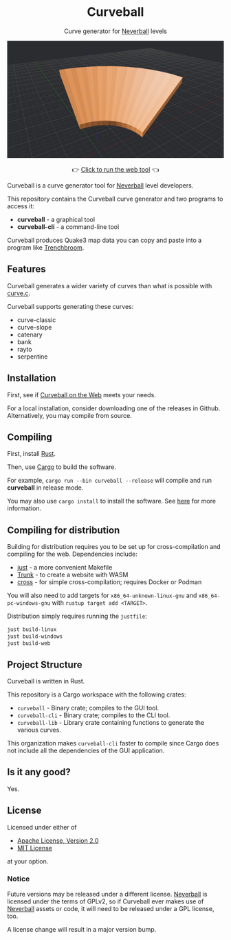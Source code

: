 <div align="center">

# Curveball

Curve generator for [Neverball] levels

![cuveball logo](resources/curveball.png)

👉 [Click to run the web tool][Curveball on the Web] 👈

</div>

Curveball is a curve generator tool for [Neverball] level developers.

This repository contains the Curveball curve generator and two programs to access it:

- **curveball** - a graphical tool
- **curveball-cli** - a command-line tool

Curveball produces Quake3 map data you can copy and paste into a program like [Trenchbroom].

## Features

Curveball generates a wider variety of curves than what is possible with [curve.c].

Curveball supports generating these curves:

- curve-classic
- curve-slope
- catenary
- bank
- rayto
- serpentine

## Installation

First, see if [Curveball on the Web] meets your needs.

For a local installation, consider downloading one of the releases in Github. Alternatively, you may
compile from source.

## Compiling

First, install [Rust](https://www.rust-lang.org/).

Then, use [Cargo](https://doc.rust-lang.org/cargo/) to build the software.

For example, `cargo run --bin curveball --release` will compile and run **curveball** in release mode.

You may also use `cargo install` to install the software. See [here](https://doc.rust-lang.org/cargo/commands/cargo-install.html) for more information.

## Compiling for distribution

Building for distribution requires you to be set up for cross-compilation and compiling for the web. Dependencies include:

- [just](https://github.com/casey/just) - a more convenient Makefile
- [Trunk](https://trunkrs.dev/) - to create a website with WASM
- [cross](https://github.com/cross-rs/cross) - for simple cross-compilation; requires Docker or Podman

You will also need to add targets for `x86_64-unknown-linux-gnu` and `x86_64-pc-windows-gnu` with `rustup target add <TARGET>`.

Distribution simply requires running the `justfile`:

```
just build-linux
just build-windows
just build-web
```

## Project Structure

Curveball is written in Rust.

This repository is a Cargo workspace with the following crates:

- `curveball` - Binary crate; compiles to the GUI tool.
- `curveball-cli` - Binary crate; compiles to the CLI tool.
- `curveball-lib` - Library crate containing functions to generate the various curves.

This organization makes `curveball-cli` faster to compile since Cargo does not include all the dependencies of the GUI application.

## Is it any good?

Yes.

## License

Licensed under either of

- [Apache License, Version 2.0](LICENSE-APACHE)
- [MIT License](LICENSE-MIT)

at your option.

### Notice

Future versions may be released under a different license. [Neverball] is licensed under the terms of GPLv2, so if Curveball ever makes use of [Neverball] assets or code, it will need to be released under a GPL license, too.

A license change will result in a major version bump.

[crates.io]: https://crates.io/
[curve.c]: https://github.com/Neverball/neverball/blob/master/contrib/curve.c
[Curveball on the Web]: https://mightyburger.github.io/curveball-web/
[Neverball]: https://neverball.org/
[Trenchbroom]: https://trenchbroom.github.io/
